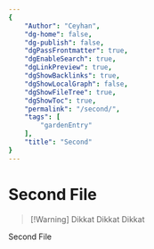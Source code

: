 ```yaml
---
{
    "Author": "Ceyhan",
    "dg-home": false,
    "dg-publish": false,
    "dgPassFrontmatter": true,
    "dgEnableSearch": true,
    "dgLinkPreview": true,
    "dgShowBacklinks": true,
    "dgShowLocalGraph": false,
    "dgShowFileTree": true,
    "dgShowToc": true,
    "permalink": "/second/",
    "tags": [
        "gardenEntry"
    ],
    "title": "Second"
}
---
```





# Second File

> [!Warning] Dikkat
> Dikkat Dikkat


Second File
